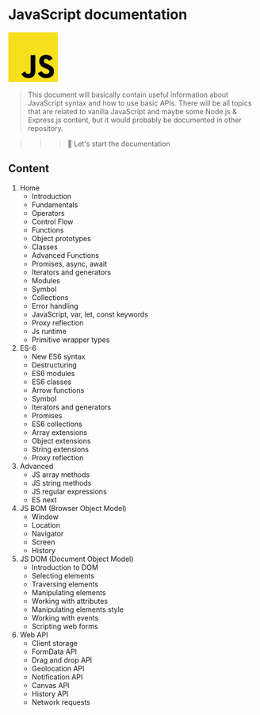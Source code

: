 # JavaScript documentation

<img src="/__assets/images/JSlogo.png" alt="JS logo" style="width:100px;height:100px;">

> This document will basically contain useful information about JavaScript syntax and how to use basic APIs. There will be all topics that are related to vanilla JavaScript and maybe some Node.js & Express.js content, but it would probably be documented in other repository.

> > > :memo: Let's start the documentation

## Content

1. Home
    - Introduction
    - Fundamentals
    - Operators
    - Control Flow
    - Functions
    - Object prototypes
    - Classes
    - Advanced Functions
    - Promises, async, await
    - Iterators and generators
    - Modules
    - Symbol
    - Collections
    - Error handling
    - JavaScript, var, let, const keywords
    - Proxy reflection
    - Js runtime
    - Primitive wrapper types
2. ES-6
    - New ES6 syntax
    - Destructuring
    - ES6 modules
    - ES6 classes
    - Arrow functions
    - Symbol
    - Iterators and generators
    - Promises
    - ES6 collections
    - Array extensions
    - Object extensions
    - String extensions
    - Proxy reflection
3. Advanced
    - JS array methods
    - JS string methods
    - JS regular expressions
    - ES next
4. JS BOM (Browser Object Model)
    - Window
    - Location
    - Navigator
    - Screen
    - History
5. JS DOM (Document Object Model)
    - Introduction to DOM
    - Selecting elements
    - Traversing elements
    - Manipulating elements
    - Working with attributes
    - Manipulating elements style
    - Working with events
    - Scripting web forms
6. Web API
    - Client storage
    - FormData API
    - Drag and drop API
    - Geolocation API
    - Notification API
    - Canvas API
    - History API
    - Network requests

